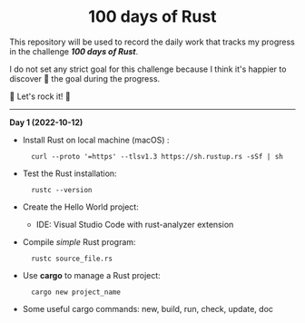 <h1 align="center">100 days of Rust</h1>

This repository will be used to record the daily work that tracks my progress in the challenge ***100 days of Rust***.

I do not set any strict goal for this challenge because I think it's happier to discover :telescope: the goal during the progress.

:rainbow: Let's rock it! :rocket:

<hr/>

**Day 1 (2022-10-12)**
* Install Rust on local machine (macOS)  :
  
        curl --proto '=https' --tlsv1.3 https://sh.rustup.rs -sSf | sh
* Test the Rust installation:
  
        rustc --version
* Create the Hello World project:
    * IDE: Visual Studio Code with rust-analyzer extension
* Compile *simple* Rust program:

        rustc source_file.rs
* Use **cargo** to manage a Rust project:
        
        cargo new project_name
* Some useful cargo commands: new, build, run, check, update, doc